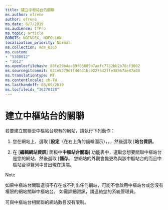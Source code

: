 ```yaml
---
title: 建立中樞站台的關聯
ms.author: efrene
author: efrene
ms.date: 8/7/2019
ms.audience: ITPro
ms.topic: article
ROBOTS: NOINDEX, NOFOLLOW
localization_priority: Normal
ms.collection: Adm_O365
ms.custom:
- "5300012"
- "1012"
ms.openlocfilehash: 88fe29b4aa89f05609b7aefc7732bb2b78cf3002
ms.sourcegitcommit: 631e527967f4d641bc9227642ffe38967ae87a00
ms.translationtype: MT
ms.contentlocale: zh-TW
ms.lasthandoff: 08/09/2019
ms.locfileid: "36270128"
---
```

# <a name="associate-a-hub-site"></a>建立中樞站台的關聯

若要建立關聯至中樞站台現有的網站，請執行下列動作：
  
1. 您在網站上，選取 [**設定**（在右上角的齒輪圖示），，，然後選取 [**站台資訊**。

2. 在 [**編輯網站資訊**] 面板中**中樞站台關聯**] 功能表中，選取您想要關聯中樞站台是您的網站，然後選取 [**儲存**。 您網站的外觀會變更為與該中樞站台的而且中樞站台導覽列中會出現在頂端。

 > [!Note]
>如果中樞站台關聯選項不存在或不列出任何網站，可能不會啟用中樞站台或您沒有權限的網站關聯中樞站台。 如需詳細資訊，請連絡您的系統管理員。
>
>可與中樞站台相關聯的網站數目沒有限制。
  